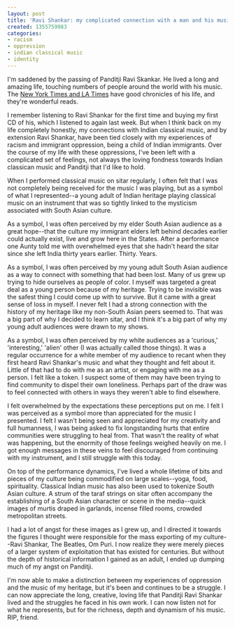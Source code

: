 ```yaml
---
layout: post
title: 'Ravi Shankar: my complicated connection with a man and his music'
created: 1355759983
categories:
- racism
- oppression
- indian classical music
- identity
---
```

I'm saddened by the passing of Panditji Ravi Skankar. He lived a long and amazing life, touching numbers of people around the world with his music. The <a href="http://www.nytimes.com/2012/12/13/arts/music/ravi-shankar-indian-sitarist-dies-at-92.html?pagewanted=all&_r=0">New York Times and [LA Times](http://www.latimes.com/entertainment/arts/culture/la-et-cm-ravi-shankar-appreciation-20121213,0,7500757.story) have good chronicles of his life, and they're wonderful reads. 

I remember listening to Ravi Shankar for the first time and buying my first CD of his, which I listened to again last week. But when I think back on my life completely honestly, my connections with Indian classical music, and by extension Ravi Shankar, have been tied closely with my experiences of racism and immigrant oppression, being a child of Indian immigrants. Over the course of my life with these oppressions, I've been left with a complicated set of feelings, not always the loving fondness towards Indian classican music and Panditji that I'd like to hold.

When I performed classical music on sitar regularly, I often felt that I was not completely being received for the music I was playing, but as a symbol of what I represented--a young adult of Indian heritage playing classical music on an instrument that was so tightly linked to the mysticism associated with South Asian culture. 

As a symbol, I was often perceived by my elder South Asian audience as a great hope--that the culture my immigrant elders left behind decades earlier could actually exist, live and grow here in the States. After a performance one Aunty told me with overwhelmed eyes that she hadn't heard the sitar since she left India thirty years earlier. Thirty. Years. 

As a symbol, I was often perceived by my young adult South Asian audience as a way to connect with something that had been lost. Many of us grew up trying to hide ourselves as people of color. I myself was targeted a great deal as a young person because of my heritage. Trying to be invisible was the safest thing I could come up with to survive. But it came with a great sense of loss in myself. I never felt I had a strong connection with the history of my heritage like my non-South Asian peers seemed to. That was a big part of why I decided to learn sitar, and I think it's a big part of why my young adult audiences were drawn to my shows. 

As a symbol, I was often perceived by my white audiences as a 'curious,' 'interesting,' 'alien' other (I was actually called those things). It was a regular occurrence for a white member of my audience to recant when they first heard Ravi Shankar's music and what they thought and felt about it. Little of that had to do with me as an artist, or engaging with me as a person. I felt like a token. I suspect some of them may have been trying to find community to dispel their own loneliness. Perhaps part of the draw was to feel connected with others in ways they weren't able to find elsewhere.

I felt overwhelmed by the expectations these perceptions put on me. I felt I was perceived as a symbol more than appreciated for the music I presented. I felt I wasn't being seen and appreciated for my creativity and full humanness, I was being asked to fix longstanding hurts that entire communities were struggling to heal from. That wasn't the reality of what was happening, but the enormity of those feelings weighed heavily on me. I got enough messages in these veins to feel discouraged from continuing with my instrument, and I still struggle with this today. 

On top of the performance dynamics, I've lived a whole lifetime of bits and pieces of my culture being commodified on large scales--yoga, food, spirituality. Classical Indian music has also been used to tokenize South Asian culture. A strum of the taraf strings on sitar often accompany the establishing of a South Asian character or scene in the media--quick images of murtis draped in garlands, incense filled rooms, crowded metropolitan streets. 

I had a lot of angst for these images as I grew up, and I directed it towards the figures I thought were responsible for the mass exporting of my culture--Ravi Shankar, The Beatles, Om Puri. I now realize they were merely pieces of a larger system of exploitation that has existed for centuries. But without the depth of historical information I gained as an adult, I ended up dumping much of my angst on Panditji. 


I'm now able to make a distinction between my experiences of oppression and the music of my heritage, but it's been and continues to be a struggle. I can now appreciate the long, creative, loving life that Panditji Ravi Shankar lived and the struggles he faced in his own work. I can now listen not for what he represents, but for the richness, depth and dynamism of his music. RIP, friend.

